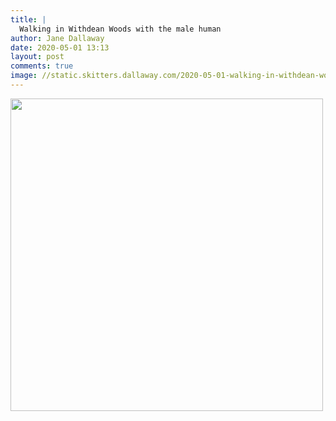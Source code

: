 ```yaml
---
title: |
  Walking in Withdean Woods with the male human
author: Jane Dallaway
date: 2020-05-01 13:13
layout: post
comments: true
image: //static.skitters.dallaway.com/2020-05-01-walking-in-withdean-woods-with-the-male-human-thumb-1-IMG-0553.JPG
---
```


<div>
        <a href="//static.skitters.dallaway.com/2020-05-01-walking-in-withdean-woods-with-the-male-human-fullsize-1-IMG-0553.JPG">
          <img src="//static.skitters.dallaway.com/2020-05-01-walking-in-withdean-woods-with-the-male-human-thumb-1-IMG-0553.JPG" width="500" height="500"/>
        </a>
      </div>


  
      